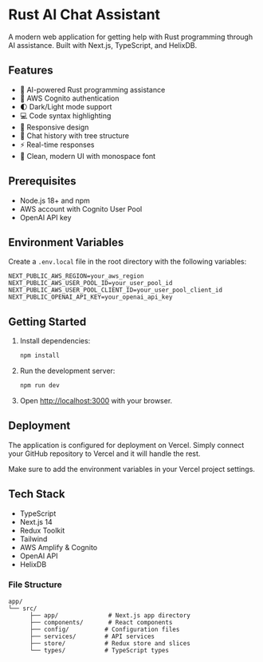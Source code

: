 # Rust AI Chat Assistant

A modern web application for getting help with Rust programming through AI assistance. Built with Next.js, TypeScript, and HelixDB.

## Features

- 🤖 AI-powered Rust programming assistance
- 🔐 AWS Cognito authentication
- 🌓 Dark/Light mode support
- 💻 Code syntax highlighting
- 📱 Responsive design
- 🌳 Chat history with tree structure
- ⚡ Real-time responses
- 🎨 Clean, modern UI with monospace font

## Prerequisites

- Node.js 18+ and npm
- AWS account with Cognito User Pool
- OpenAI API key

## Environment Variables

Create a `.env.local` file in the root directory with the following variables:

```env
NEXT_PUBLIC_AWS_REGION=your_aws_region
NEXT_PUBLIC_AWS_USER_POOL_ID=your_user_pool_id
NEXT_PUBLIC_AWS_USER_POOL_CLIENT_ID=your_user_pool_client_id
NEXT_PUBLIC_OPENAI_API_KEY=your_openai_api_key
```

## Getting Started

1. Install dependencies:
   ```bash
   npm install
   ```

2. Run the development server:
   ```bash
   npm run dev
   ```

3. Open [http://localhost:3000](http://localhost:3000) with your browser.

## Deployment

The application is configured for deployment on Vercel. Simply connect your GitHub repository to Vercel and it will handle the rest.

Make sure to add the environment variables in your Vercel project settings.

## Tech Stack

- TypeScript
- Next.js 14
- Redux Toolkit
- Tailwind 
- AWS Amplify & Cognito
- OpenAI API
- HelixDB


### File Structure

```
app/
└── src/
      ├── app/              # Next.js app directory
      ├── components/       # React components
      ├── config/          # Configuration files
      ├── services/        # API services
      ├── store/           # Redux store and slices
      └── types/           # TypeScript types
```

